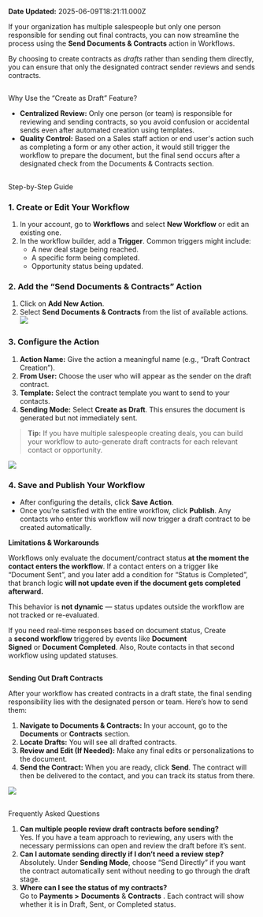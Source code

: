 **Date Updated:** 2025-06-09T18:21:11.000Z

If your organization has multiple salespeople but only one person responsible for sending out final contracts, you can now streamline the process using the **Send Documents & Contracts** action in Workflows.  
  
By choosing to create contracts as _drafts_ rather than sending them directly, you can ensure that only the designated contract sender reviews and sends contracts.

##   
Why Use the “Create as Draft” Feature?

* **Centralized Review:** Only one person (or team) is responsible for reviewing and sending contracts, so you avoid confusion or accidental sends even after automated creation using templates.
* **Quality Control:** Based on a Sales staff action or end user's action such as completing a form or any other action, it would still trigger the workflow to prepare the document, but the final send occurs after a designated check from the Documents & Contracts section.

##   
Step-by-Step Guide

### 1\. Create or Edit Your Workflow

1. In your account, go to **Workflows** and select **New Workflow** or edit an existing one.
2. In the workflow builder, add a **Trigger**. Common triggers might include:  
   * A new deal stage being reached.  
   * A specific form being completed.  
   * Opportunity status being updated.

### 2\. Add the “Send Documents & Contracts” Action

1. Click on **Add New Action**.
2. Select **Send Documents & Contracts** from the list of available actions.  
![](https://s3.amazonaws.com/cdn.freshdesk.com/data/helpdesk/attachments/production/155043915016/original/T6kB5IGg8ztRYsPFA_UkQlv2yUvCn0bPiw.png?1742899168)

### 3\. Configure the Action

1. **Action Name:** Give the action a meaningful name (e.g., “Draft Contract Creation”).
2. **From User:** Choose the user who will appear as the sender on the draft contract.
3. **Template:** Select the contract template you want to send to your contacts.
4. **Sending Mode:** Select **Create as Draft**. This ensures the document is generated but not immediately sent.

> **Tip:** If you have multiple salespeople creating deals, you can build your workflow to auto-generate draft contracts for each relevant contact or opportunity.

![](https://s3.amazonaws.com/cdn.freshdesk.com/data/helpdesk/attachments/production/155043915077/original/s9YKy6McZuFUrBnHd3WhNedy0kVqb7tKMQ.png?1742899193)

### 4\. Save and Publish Your Workflow

* After configuring the details, click **Save Action**.
* Once you’re satisfied with the entire workflow, click **Publish**. Any contacts who enter this workflow will now trigger a draft contract to be created automatically.
  
  
**Limitations & Workarounds**  
  
Workflows only evaluate the document/contract status **at the moment the contact enters the workflow**. If a contact enters on a trigger like “Document Sent”, and you later add a condition for “Status is Completed”, that branch logic **will not update even if the document gets completed afterward.**  
  
This behavior is **not dynamic** — status updates outside the workflow are not tracked or re-evaluated.  
  
If you need real-time responses based on document status, Create a **second workflow** triggered by events like **Document Signed** or **Document Completed**. Also, Route contacts in that second workflow using updated statuses.

  
##   
**Sending Out Draft Contracts**

  
After your workflow has created contracts in a draft state, the final sending responsibility lies with the designated person or team. Here’s how to send them:

1. **Navigate to Documents & Contracts:** In your account, go to the **Documents** or **Contracts** section.
2. **Locate Drafts:** You will see all drafted contracts.
3. **Review and Edit (If Needed):** Make any final edits or personalizations to the document.
4. **Send the Contract:** When you are ready, click **Send**. The contract will then be delivered to the contact, and you can track its status from there.

  
![](https://s3.amazonaws.com/cdn.freshdesk.com/data/helpdesk/attachments/production/155043915289/original/CsvIacGOTXHyQUbjfLVfzjbRS-fsFzmgBQ.png?1742899289)

  
##   
Frequently Asked Questions

1. **Can multiple people review draft contracts before sending?**  
Yes. If you have a team approach to reviewing, any users with the necessary permissions can open and review the draft before it’s sent.
2. **Can I automate sending directly if I don’t need a review step?**  
Absolutely. Under **Sending Mode**, choose “Send Directly” if you want the contract automatically sent without needing to go through the draft stage.
3. **Where can I see the status of my contracts?**  
Go to **Payments >** **Documents** & **Contracts** . Each contract will show whether it is in Draft, Sent, or Completed status.

  